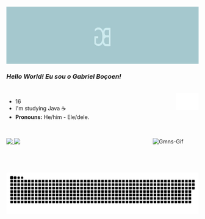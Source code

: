  <div style="display: inline_block"><br>
<img align="center" alt="Gmns-Gif" height="150" width="1160" src="https://github.com/gabrielbocoen/gabrielbocoen/blob/main/GB_banner.jpeg?raw=true">
</div>

### _Hello World! Eu sou o Gabriel Boçoen!_

 <div style="display: inline_block"><br>
<img align="right" alt="Gmns-Gif" height="45" width="60" src="https://github.com/gabrielbocoen/gabrielbocoen/blob/main/GB.png?raw=true">
</div>

- 16
- I'm studying Java ☕
- __Pronouns:__ He/him - Ele/dele.

##

<div style="display: inline_block"><br>
<img align="right" alt="Gmns-Gif" height="90" width="120" src="https://media0.giphy.com/media/Zcci1utNi0VeM5qlWw/200w.gif?cid=82a1493bal7vo9ulkx3me0kodx7icvqi09hq32qanobbzojj&rid=200w.gif&ct=s">
</div>

<div>
  <a href="https://github.com/gabrielbocoen">
  <img height="100em" src="https://github-readme-stats.vercel.app/api?username=gabrielbocoen&show_icons=true&theme=dark&include_all_commits=true&count_private=true"/>
  <img height="100em" src="https://github-readme-stats.vercel.app/api/top-langs/?username=gabrielbocoen&layout=compact&langs_count=7&theme=dark"/>
    
</div>
  
  ![Snake animation](https://github.com/gabrielbocoen/gabrielbocoen/blob/output/github-contribution-grid-snake.svg)
